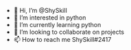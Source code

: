 - 👋 Hi, I’m @ShySkill
- 👀 I’m interested in python
- 🌱 I’m currently learning python
- 💞️ I’m looking to collaborate on projects
- 📫 How to reach me ShySkill#2417

<!---
ShySkill/ShySkill is a ✨ special ✨ repository because its `README.md` (this file) appears on your GitHub profile.
You can click the Preview link to take a look at your changes.
--->
